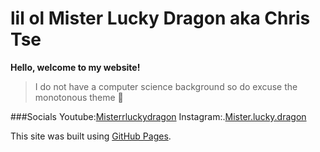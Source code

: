 # lil ol Mister Lucky Dragon aka Chris Tse 

**Hello, welcome to my website!**
>I do not have a computer science background so do excuse the monotonous theme 👟

###Socials
Youtube:[Misterrluckydragon](https://www.youtube.com/@misterrluckydragon)
Instagram:.[Mister.lucky.dragon](https://www.instagram.com/mister.lucky.dragon/)



This site was built using [GitHub Pages](https://pages.github.com/).

